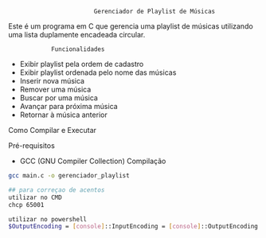                             Gerenciador de Playlist de Músicas

Este é um programa em C que gerencia uma playlist de músicas utilizando uma lista duplamente encadeada circular.


                Funcionalidades

- Exibir playlist pela ordem de cadastro
- Exibir playlist ordenada pelo nome das músicas
- Inserir nova música
- Remover uma música
- Buscar por uma música
- Avançar para próxima música
- Retornar à música anterior

Como Compilar e Executar

Pré-requisitos

- GCC (GNU Compiler Collection)
          Compilação

```sh
gcc main.c -o gerenciador_playlist

## para correçao de acentos
utilizar no CMD
chcp 65001

utilizar no powershell
$OutputEncoding = [console]::InputEncoding = [console]::OutputEncoding = New-Object System.Text.UTF8Encoding
